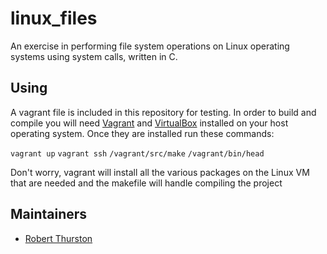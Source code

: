 # linux_files
 
An exercise in performing file system operations on Linux operating systems using system calls, written in C.

## Using

A vagrant file is included in this repository for testing. In order to build and compile you will need [Vagrant](https://www.vagrantup.com/) and [VirtualBox](https://www.virtualbox.org/) installed on your host operating system. Once they are installed run these commands:

`vagrant up`
`vagrant ssh`
`/vagrant/src/make`
`/vagrant/bin/head`

Don't worry, vagrant will install all the various packages on the Linux VM that are needed and the makefile will handle compiling the project

## Maintainers
- [Robert Thurston](rdt@redoubt.io)